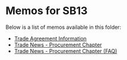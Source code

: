 # Memos for SB13

Below is a list of memos available in this folder:

- [Trade Agreement Information](./SB-13%20EN.PDF)
- [Trade News - Procurement Chapter](./SB-13%20Attachment%20EN.pdf)
- [Trade News - Procurement Chapter (FAQ)](./SB-13%20Attachment%202%20EN.pdf)
